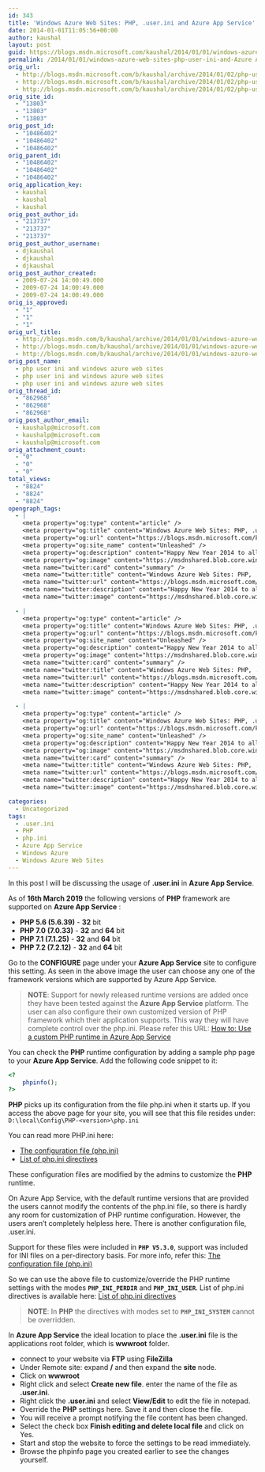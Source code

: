```yaml
---
id: 343
title: 'Windows Azure Web Sites: PHP, .user.ini and Azure App Service'
date: 2014-01-01T11:05:56+00:00
author: kaushal
layout: post
guid: https://blogs.msdn.microsoft.com/kaushal/2014/01/01/windows-azure-web-sites-php-user-ini-and-Azure App Service/
permalink: /2014/01/01/windows-azure-web-sites-php-user-ini-and-Azure App Service/
orig_url:
  - http://blogs.msdn.microsoft.com/b/kaushal/archive/2014/01/02/php-user-ini-and-windows-azure-web-sites.aspx
  - http://blogs.msdn.microsoft.com/b/kaushal/archive/2014/01/02/php-user-ini-and-windows-azure-web-sites.aspx
  - http://blogs.msdn.microsoft.com/b/kaushal/archive/2014/01/02/php-user-ini-and-windows-azure-web-sites.aspx
orig_site_id:
  - "13803"
  - "13803"
  - "13803"
orig_post_id:
  - "10486402"
  - "10486402"
  - "10486402"
orig_parent_id:
  - "10486402"
  - "10486402"
  - "10486402"
orig_application_key:
  - kaushal
  - kaushal
  - kaushal
orig_post_author_id:
  - "213737"
  - "213737"
  - "213737"
orig_post_author_username:
  - djkaushal
  - djkaushal
  - djkaushal
orig_post_author_created:
  - 2009-07-24 14:00:49.000
  - 2009-07-24 14:00:49.000
  - 2009-07-24 14:00:49.000
orig_is_approved:
  - "1"
  - "1"
  - "1"
orig_url_title:
  - http://blogs.msdn.com/b/kaushal/archive/2014/01/01/windows-azure-web-sites-php-user-ini-and-Azure App Service.aspx
  - http://blogs.msdn.com/b/kaushal/archive/2014/01/01/windows-azure-web-sites-php-user-ini-and-Azure App Service.aspx
  - http://blogs.msdn.com/b/kaushal/archive/2014/01/01/windows-azure-web-sites-php-user-ini-and-Azure App Service.aspx
orig_post_name:
  - php user ini and windows azure web sites
  - php user ini and windows azure web sites
  - php user ini and windows azure web sites
orig_thread_id:
  - "862968"
  - "862968"
  - "862968"
orig_post_author_email:
  - kaushalp@microsoft.com
  - kaushalp@microsoft.com
  - kaushalp@microsoft.com
orig_attachment_count:
  - "0"
  - "0"
  - "0"
total_views:
  - "8824"
  - "8824"
  - "8824"
opengraph_tags:
  - |
    <meta property="og:type" content="article" />
    <meta property="og:title" content="Windows Azure Web Sites: PHP, .user.ini and Azure App Service" />
    <meta property="og:url" content="https://blogs.msdn.microsoft.com/kaushal/2014/01/01/windows-azure-web-sites-php-user-ini-and-Azure App Service/" />
    <meta property="og:site_name" content="Unleashed" />
    <meta property="og:description" content="Happy New Year 2014 to all the readers!! Its been quite some time I wrote a blog post. I am back and today I will be writing a small post on the importance of .user.ini file w.r.t Azure App Service As you know Azure App Service supports PHP framework. As of today it supports the..." />
    <meta property="og:image" content="https://msdnshared.blob.core.windows.net/media/MSDNBlogsFS/prod.evol.blogs.msdn.com/CommunityServer.Blogs.Components.WeblogFiles/00/00/01/38/03/metablogapi/4667.wlEmoticon-smile_3A1771D5.png" />
    <meta name="twitter:card" content="summary" />
    <meta name="twitter:title" content="Windows Azure Web Sites: PHP, .user.ini and Azure App Service" />
    <meta name="twitter:url" content="https://blogs.msdn.microsoft.com/kaushal/2014/01/01/windows-azure-web-sites-php-user-ini-and-Azure App Service/" />
    <meta name="twitter:description" content="Happy New Year 2014 to all the readers!! Its been quite some time I wrote a blog post. I am back and today I will be writing a small post on the importance of .user.ini file w.r.t Azure App Service As you know Azure App Service supports PHP framework. As of today it supports the..." />
    <meta name="twitter:image" content="https://msdnshared.blob.core.windows.net/media/MSDNBlogsFS/prod.evol.blogs.msdn.com/CommunityServer.Blogs.Components.WeblogFiles/00/00/01/38/03/metablogapi/4667.wlEmoticon-smile_3A1771D5.png" />

  - |
    <meta property="og:type" content="article" />
    <meta property="og:title" content="Windows Azure Web Sites: PHP, .user.ini and Azure App Service" />
    <meta property="og:url" content="https://blogs.msdn.microsoft.com/kaushal/2014/01/01/windows-azure-web-sites-php-user-ini-and-Azure App Service/" />
    <meta property="og:site_name" content="Unleashed" />
    <meta property="og:description" content="Happy New Year 2014 to all the readers!! Its been quite some time I wrote a blog post. I am back and today I will be writing a small post on the importance of .user.ini file w.r.t Azure App Service As you know Azure App Service supports PHP framework. As of today it supports the..." />
    <meta property="og:image" content="https://msdnshared.blob.core.windows.net/media/MSDNBlogsFS/prod.evol.blogs.msdn.com/CommunityServer.Blogs.Components.WeblogFiles/00/00/01/38/03/metablogapi/4667.wlEmoticon-smile_3A1771D5.png" />
    <meta name="twitter:card" content="summary" />
    <meta name="twitter:title" content="Windows Azure Web Sites: PHP, .user.ini and Azure App Service" />
    <meta name="twitter:url" content="https://blogs.msdn.microsoft.com/kaushal/2014/01/01/windows-azure-web-sites-php-user-ini-and-Azure App Service/" />
    <meta name="twitter:description" content="Happy New Year 2014 to all the readers!! Its been quite some time I wrote a blog post. I am back and today I will be writing a small post on the importance of .user.ini file w.r.t Azure App Service As you know Azure App Service supports PHP framework. As of today it supports the..." />
    <meta name="twitter:image" content="https://msdnshared.blob.core.windows.net/media/MSDNBlogsFS/prod.evol.blogs.msdn.com/CommunityServer.Blogs.Components.WeblogFiles/00/00/01/38/03/metablogapi/4667.wlEmoticon-smile_3A1771D5.png" />

  - |
    <meta property="og:type" content="article" />
    <meta property="og:title" content="Windows Azure Web Sites: PHP, .user.ini and Azure App Service" />
    <meta property="og:url" content="https://blogs.msdn.microsoft.com/kaushal/2014/01/01/windows-azure-web-sites-php-user-ini-and-Azure App Service/" />
    <meta property="og:site_name" content="Unleashed" />
    <meta property="og:description" content="Happy New Year 2014 to all the readers!! Its been quite some time I wrote a blog post. I am back and today I will be writing a small post on the importance of .user.ini file w.r.t Azure App Service As you know Azure App Service supports PHP framework. As of today it supports the..." />
    <meta property="og:image" content="https://msdnshared.blob.core.windows.net/media/MSDNBlogsFS/prod.evol.blogs.msdn.com/CommunityServer.Blogs.Components.WeblogFiles/00/00/01/38/03/metablogapi/4667.wlEmoticon-smile_3A1771D5.png" />
    <meta name="twitter:card" content="summary" />
    <meta name="twitter:title" content="Windows Azure Web Sites: PHP, .user.ini and Azure App Service" />
    <meta name="twitter:url" content="https://blogs.msdn.microsoft.com/kaushal/2014/01/01/windows-azure-web-sites-php-user-ini-and-Azure App Service/" />
    <meta name="twitter:description" content="Happy New Year 2014 to all the readers!! Its been quite some time I wrote a blog post. I am back and today I will be writing a small post on the importance of .user.ini file w.r.t Azure App Service As you know Azure App Service supports PHP framework. As of today it supports the..." />
    <meta name="twitter:image" content="https://msdnshared.blob.core.windows.net/media/MSDNBlogsFS/prod.evol.blogs.msdn.com/CommunityServer.Blogs.Components.WeblogFiles/00/00/01/38/03/metablogapi/4667.wlEmoticon-smile_3A1771D5.png" />

categories:
  - Uncategorized
tags:
  - .user.ini
  - PHP
  - php.ini
  - Azure App Service
  - Windows Azure
  - Windows Azure Web Sites
---
```


In this post I will be discussing the usage of **.user.ini** in **Azure App Service**.

As of **16th March 2019** the following versions of **PHP** framework are supported on **Azure App Service** :

  * **PHP 5.6 (5.6.39)** - **32** bit
  * **PHP 7.0 (7.0.33)** - **32** and **64** bit
  * **PHP 7.1 (7.1.25)** - **32** and **64** bit
  * **PHP 7.2 (7.2.12)** - **32** and **64** bit


Go to the **CONFIGURE** page under your **Azure App Service** site to configure this setting. As seen in the above image the user can choose any one of the framework versions which are supported by Azure App Service.


> **NOTE**: Support for newly released runtime versions are added once they have been tested against the **Azure App Service** platform.
> The user can also configure their own customized version of PHP framework which their application supports.
> This way they will have complete control over the php.ini. Please refer this URL: [How to: Use a custom PHP runtime in Azure App Service](https://docs.microsoft.com/en-in/azure/app-service/web-sites-php-configure#how-to-use-a-custom-php-runtime)


You can check the **PHP** runtime configuration by adding a sample php page to your **Azure App Service**. Add the following code snippet to it:

```php
<?
    phpinfo();
?>
```

**PHP** picks up its configuration from the file php.ini when it starts up. If you access the above page for your site, you will see that this file resides under:
 ``D:\local\Config\PHP-<version>\php.ini``

You can read more PHP.ini here:

* [The configuration file (php.ini) ](http://www.php.net/manual/en/configuration.file.php)
* [List of php.ini directives](http://www.php.net/manual/en/ini.list.php)

These configuration files are modified by the admins to customize the **PHP** runtime.

On Azure App Service, with the default runtime versions that are provided the users cannot modify the contents of the php.ini file, so there is hardly any room for customization of PHP runtime configuration. However, the users aren’t completely helpless here. There is another configuration file, .user.ini.

Support for these files were included in **``PHP V5.3.0``**, support was included for INI files on a per-directory basis. For more info, refer this: [The configuration file (php.ini) ](http://www.php.net/manual/en/configuration.file.php)

So we can use the above file to customize/override the PHP runtime settings with the modes **``PHP_INI_PERDIR``** and **``PHP_INI_USER``**. List of php.ini directives is available here: [List of php.ini directives](http://www.php.net/manual/en/ini.list.php)

>**NOTE**: In **PHP** the directives with modes set to **``PHP_INI_SYSTEM``** cannot be overridden.

In **Azure App Service** the ideal location to place the **.user.ini** file is the applications root folder, which is **wwwroot** folder.

* connect to your website via **FTP** using **FileZilla**
* Under Remote site: expand **/** and then expand the **site** node.
* Click on **wwwroot**
* Right click and select **Create new file**. enter the name of the file as **.user.ini**.
* Right click the **.user.ini** and select **View/Edit** to edit the file in notepad.
* Override the **PHP** settings here. Save it and then close the file.
* You will receive a prompt notifying the file content has been changed.
* Select the check box **Finish editing and delete local file** and click on Yes.
* Start and stop the website to force the settings to be read immediately.
* Browse the phpinfo page you created earlier to see the changes yourself.
